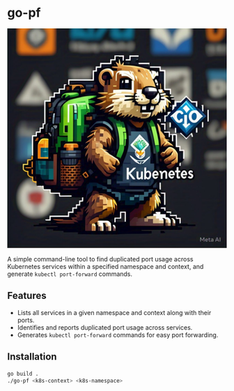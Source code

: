 # go-pf

![go-pf logo|500](./go-pf.jpeg)

A simple command-line tool to find duplicated port usage across Kubernetes services within a specified namespace and context, and generate `kubectl port-forward` commands.

## Features

*   Lists all services in a given namespace and context along with their ports.
*   Identifies and reports duplicated port usage across services.
*   Generates `kubectl port-forward` commands for easy port forwarding.

## Installation

```bash
go build .
./go-pf <k8s-context> <k8s-namespace>
````
